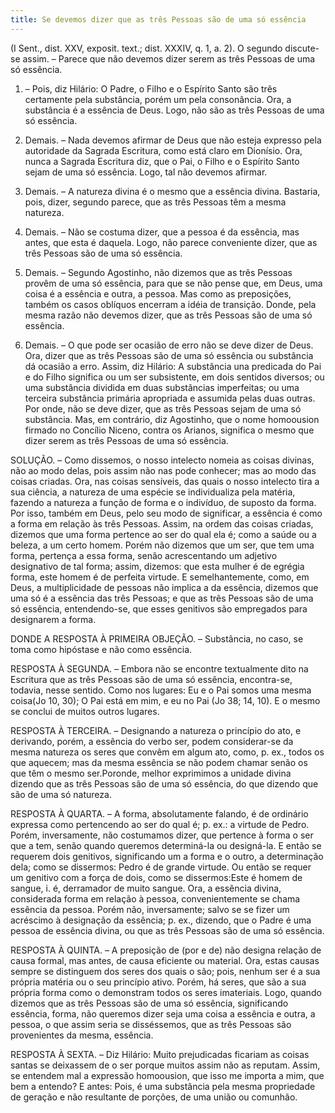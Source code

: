 ```yaml
---
title: Se devemos dizer que as três Pessoas são de uma só essência
---
```


(I Sent., dist. XXV, exposit. text.; dist. XXXIV, q. 1, a. 2).
  O segundo discute-se assim. – Parece que não devemos dizer serem as três Pessoas de uma só essência.  

1. – Pois, diz Hilário: O Padre, o Filho e o Espírito Santo são três certamente pela substância, porém um pela consonância. Ora, a substância é a essência de Deus. Logo, não são as três Pessoas de uma só essência.  

2. Demais. – Nada devemos afirmar de Deus que não esteja expresso pela autoridade da Sagrada Escritura, como está claro em Dionísio. Ora, nunca a Sagrada Escritura diz, que o Pai, o Filho e o Espírito Santo sejam de uma só essência. Logo, tal não devemos afirmar.  

3. Demais. – A natureza divina é o mesmo que a essência divina. Bastaria, pois, dizer, segundo parece, que as três Pessoas têm a mesma natureza.  

4. Demais. – Não se costuma dizer, que a pessoa é da essência, mas antes, que esta é daquela. Logo, não parece conveniente dizer, que as três Pessoas são de uma só essência.  

5. Demais. – Segundo Agostinho, não dizemos que as três Pessoas provêm de uma só essência, para que se não pense que, em Deus, uma coisa é a essência e outra, a pessoa. Mas como as preposições, também os casos oblíquos encerram a idéia de transição. Donde, pela mesma razão não devemos dizer, que as três Pessoas são de uma só essência.  

6. Demais. – O que pode ser ocasião de erro não se deve dizer de Deus. Ora, dizer que as três Pessoas são de uma só essência ou substância dá ocasião a erro. Assim, diz Hilário: A substância una predicada do Pai e do Filho significa ou um ser subsistente, em dois sentidos diversos; ou uma substância dividida em duas substâncias imperfeitas; ou uma terceira substância primária apropriada e assumida pelas duas outras. Por onde, não se deve dizer, que as três Pessoas sejam de uma só substância.  Mas, em contrário, diz Agostinho, que o nome homoousion firmado no Concílio Niceno, contra os Arianos, significa o mesmo que dizer serem as três Pessoas de uma só essência.  

SOLUÇÃO. – Como dissemos, o nosso intelecto nomeia as coisas divinas, não ao modo delas, pois assim não nas pode conhecer; mas ao modo das coisas criadas. Ora, nas coisas sensíveis, das quais o nosso intelecto tira a sua ciência, a natureza de uma espécie se individualiza pela matéria, fazendo a natureza a função de forma e o indivíduo, de suposto da forma. Por isso, também em Deus, pelo seu modo de significar, a essência é como a forma em relação às três Pessoas. Assim, na ordem das coisas criadas, dizemos que uma forma pertence ao ser do qual ela é; como a saúde ou a beleza, a um certo homem. Porém não dizemos que um ser, que tem uma forma, pertença a essa forma, senão acrescentando um adjetivo designativo de tal forma; assim, dizemos: que esta mulher é de egrégia forma, este homem é de perfeita virtude. E semelhantemente, como, em Deus, a multiplicidade de pessoas não implica a da essência, dizemos que uma só é a essência das três Pessoas; e que as três Pessoas são de uma só essência, entendendo-se, que esses genitivos são empregados para designarem a forma.  

DONDE A RESPOSTA À PRIMEIRA OBJEÇÃO. – Substância, no caso, se toma como hipóstase e não como essência.  

RESPOSTA À SEGUNDA. – Embora não se encontre textualmente dito na Escritura que as três Pessoas são de uma só essência, encontra-se, todavia, nesse sentido. Como nos lugares: Eu e o Pai somos uma mesma coisa(Jo 10, 30); O Pai está em mim, e eu no Pai (Jo 38; 14, 10). E o mesmo se conclui de muitos outros lugares.  

RESPOSTA À TERCEIRA. – Designando a natureza o princípio do ato, e derivando, porém, a essência do verbo ser, podem considerar-se da mesma natureza os seres que convêm em algum ato, como, p. ex., todos os que aquecem; mas da mesma essência se não podem chamar senão os que têm o mesmo ser.Poronde, melhor exprimimos a unidade divina dizendo que as três Pessoas são de uma só essência, do que dizendo que são de uma só natureza.  

RESPOSTA À QUARTA. – A forma, absolutamente falando, é de ordinário expressa como pertencendo ao ser do qual é; p. ex.: a virtude de Pedro. Porém, inversamente, não costumamos dizer, que pertence à forma o ser que a tem, senão quando queremos determiná-la ou designá-la. E então se requerem dois genitivos, significando um a forma e o outro, a determinação dela; como se dissermos: Pedro é de grande virtude. Ou então se requer um genitivo com a força de dois, como se dissermos:Este é homem de sangue, i. é, derramador de muito sangue. Ora, a essência divina, considerada forma em relação à pessoa, convenientemente se chama essência da pessoa. Porém não, inversamente; salvo se se fizer um acréscimo à designação da essência; p. ex., dizendo, que o Padre é uma pessoa de essência divina, ou que as três Pessoas são de uma só essência.  

RESPOSTA À QUINTA. – A preposição de (por e de) não designa relação de causa formal, mas antes, de causa eficiente ou material. Ora, estas causas sempre se distinguem dos seres dos quais o são; pois, nenhum ser é a sua própria matéria ou o seu princípio ativo. Porém, há seres, que são a sua própria forma como o demonstram todos os seres imateriais. Logo, quando dizemos que as três Pessoas são de uma só essência, significando essência, forma, não queremos dizer seja uma coisa a essência e outra, a pessoa, o que assim seria se disséssemos, que as três Pessoas são provenientes da mesma, essência.  

RESPOSTA À SEXTA. – Diz Hilário: Muito prejudicadas ficariam as coisas santas se deixassem de o ser porque muitos assim não as reputam. Assim, se entendem mal a expressão homoousion, que isso me importa a mim, que bem a entendo? E antes: Pois, é uma substância pela mesma propriedade de geração e não resultante de porções, de uma união ou comunhão.